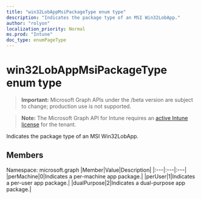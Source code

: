 ```yaml
---
title: "win32LobAppMsiPackageType enum type"
description: "Indicates the package type of an MSI Win32LobApp."
author: "rolyon"
localization_priority: Normal
ms.prod: "Intune"
doc_type: enumPageType
---
```


# win32LobAppMsiPackageType enum type

> **Important:** Microsoft Graph APIs under the /beta version are subject to change; production use is not supported.

> **Note:** The Microsoft Graph API for Intune requires an [active Intune license](https://go.microsoft.com/fwlink/?linkid=839381) for the tenant.

Indicates the package type of an MSI Win32LobApp.

## Members

Namespace: microsoft.graph
|Member|Value|Description|
|:---|:---|:---|
|perMachine|0|Indicates a per-machine app package.|
|perUser|1|Indicates a per-user app package.|
|dualPurpose|2|Indicates a dual-purpose app package.|



